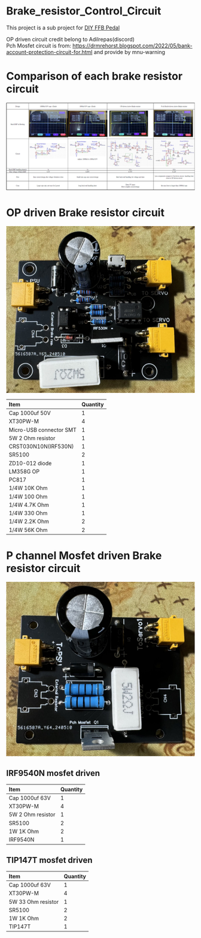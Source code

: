 # Brake_resistor_Control_Circuit
This project is a sub project for [DIY FFB Pedal](https://github.com/ChrGri/DIY-Sim-Racing-FFB-Pedal)

OP driven circuit credit belong to Adilrepas(discord)<br>
Pch Mosfet circuit is from: https://drmrehorst.blogspot.com/2022/05/bank-account-protection-circuit-for.html and provide by mnu-warning<br>

# Comparison of each brake resistor circuit<br>
![](comparism.png)<br>

# OP driven Brake resistor circuit
![](OP-driven-circuit/OP-driven.png)<br>

| Item           |  Quantity |
:------------------------- | :-------------------------
| Cap 1000uf 50V| 1|
| XT30PW-M| 4|
| Micro-USB connector SMT| 1|
| 5W 2 Ohm resistor| 1|
| CRST030N10N(IRF530N)| 1|
| SR5100| 2|
| ZD10-012 diode| 1|
| LM358G OP| 1|
| PC817| 1|
| 1/4W 10K Ohm| 1|
| 1/4W 100 Ohm| 1|
| 1/4W 4.7K Ohm| 1|
| 1/4W 330 Ohm| 1|
| 1/4W 2.2K Ohm| 2|
| 1/4W 56K Ohm| 2|

# P channel Mosfet driven Brake resistor circuit
![](Pch-mosfet_driven-circuit/Pch-mos-driven.png)<br>
## IRF9540N mosfet driven<br>

| Item           |  Quantity |
:------------------------- | :-------------------------
| Cap 1000uf 63V| 1|
| XT30PW-M| 4|
| 5W 2 Ohm resistor| 1|
| SR5100| 2|
| 1W 1K Ohm| 2|
| IRF9540N| 1|

## TIP147T mosfet driven<br>

| Item           |  Quantity |
:------------------------- | :-------------------------
| Cap 1000uf 63V| 1|
| XT30PW-M| 4|
| 5W 33 Ohm resistor| 1|
| SR5100| 2|
| 1W 1K Ohm| 2|
| TIP147T| 1|

